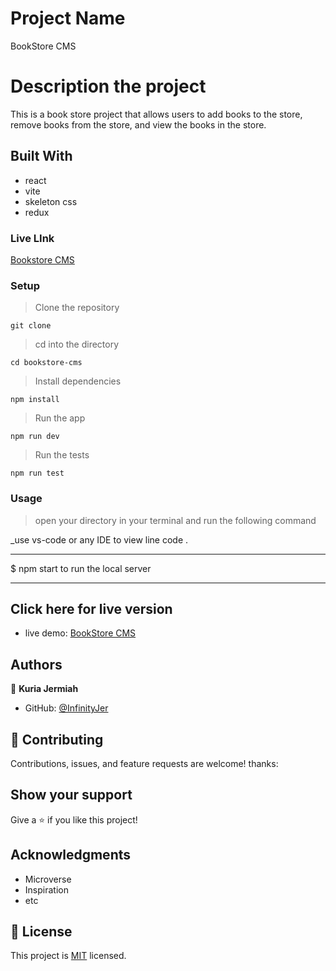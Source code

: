 # Project Name

BookStore CMS

# Description the project

This is a book store project that allows users to add books to the store, remove books from the store, and view the books in the store.

## Built With

- react
- vite
- skeleton css
- redux

### Live LInk
[Bookstore CMS](https://bookstorecmsreact.netlify.app/)

### Setup

> Clone the repository
  
    git clone
    
> cd into the directory
    
    
    cd bookstore-cms
  
> Install dependencies
    
   
    npm install
  
> Run the app
    
    
    npm run dev
   
> Run the tests
    
  
    npm run test
  

### Usage

> open your directory in your terminal and run the following command

\_use vs-code or any IDE to view line code .

---

$ npm start to run the local server

---

## Click here for live version

- live demo: [BookStore CMS](https://bookstorecmsreact.netlify.app/)

## Authors

👤 **Kuria Jermiah**

- GitHub: [@InfinityJer](https://github.com/InfinityJer)

## 🤝 Contributing

Contributions, issues, and feature requests are welcome!
thanks:

## Show your support

Give a ⭐️ if you like this project!

## Acknowledgments

- Microverse
- Inspiration
- etc

## 📝 License

This project is [MIT](./MIT.md) licensed.
